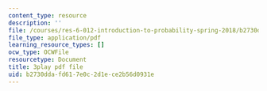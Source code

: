 ```yaml
---
content_type: resource
description: ''
file: /courses/res-6-012-introduction-to-probability-spring-2018/b2730ddafd617e0c2d1ece2b56d0931e_rZKUmNvCjis.pdf
file_type: application/pdf
learning_resource_types: []
ocw_type: OCWFile
resourcetype: Document
title: 3play pdf file
uid: b2730dda-fd61-7e0c-2d1e-ce2b56d0931e
---
```

